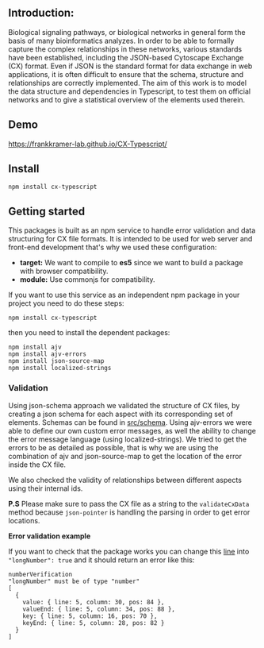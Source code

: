 ## Introduction:
Biological signaling pathways, or biological networks in general form the basis of many bioinformatics
analyzes. In order to be able to formally capture the complex relationships in these networks, various
standards have been established, including the JSON-based Cytoscape Exchange (CX) format. Even if JSON
is the standard format for data exchange in web applications, it is often difficult to ensure that the schema,
structure and relationships are correctly implemented. The aim of this work is to model the data structure and
dependencies in Typescript, to test them on official networks and to give a statistical overview of the
elements used therein.

## Demo
https://frankkramer-lab.github.io/CX-Typescript/

## Install
```
npm install cx-typescript
```

## Getting started
This packages is built as an npm service to handle error validation and data structuring for CX file formats.
It is intended to be used for web server and front-end development that's why we used these configuration:

- **target:** We want to compile to **es5** since we want to build a package with browser compatibility.
- **module:** Use commonjs for compatibility.

If you want to use this service as an independent npm package in your project you need to do these steps:
```
npm install cx-typescript
```
then you need to install the dependent packages:
```
npm install ajv
npm install ajv-errors
npm install json-source-map
npm install localized-strings
```

### Validation 
Using json-schema approach we validated the structure of CX files, by creating a json schema for each aspect with its corresponding set of elements.
Schemas can be found in [src/schema](https://github.com/frankkramer-lab/CX-Typescript/tree/main/src/schema).
Using ajv-errors we were able to define our own custom error messages, as well the ability to change the error message language (using localized-strings).
We tried to get the errors to be as detailed as possible, that is why we are using the combination of ajv and json-source-map to get the location of the error inside the CX file.

We also checked the validity of relationships between different aspects using their internal ids.

**P.S** Please make sure to pass the CX file as a string to the `validateCxData` method because `json-pointer` is handling the parsing in order to get error locations.
 
**Error validation example**

If you want to check that the package works you can change this [line](https://github.com/frankkramer-lab/CX-Typescript/blob/main/test/networks/DrugBank%20-%20Carrier%20drugs.cx#L5) into `"longNumber": true` and it should return an error like this:

```
numberVerification
"longNumber" must be of type "number"
[
  {
    value: { line: 5, column: 30, pos: 84 },
    valueEnd: { line: 5, column: 34, pos: 88 },
    key: { line: 5, column: 16, pos: 70 },
    keyEnd: { line: 5, column: 28, pos: 82 }
  }
]
```
